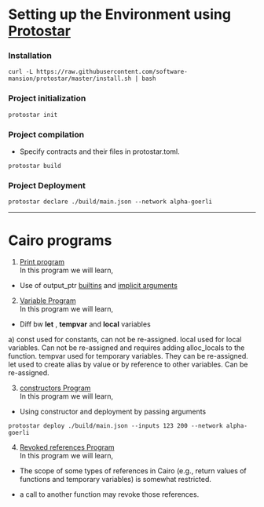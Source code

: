 # Setting up the Environment using <a href="https://docs.swmansion.com/protostar/">Protostar</a>

### Installation

```
curl -L https://raw.githubusercontent.com/software-mansion/protostar/master/install.sh | bash
```

### Project initialization

```
protostar init
```

### Project compilation

- Specify contracts and their files in protostar.toml.

```
protostar build
```

### Project Deployment

```
protostar declare ./build/main.json --network alpha-goerli
```

 <hr></hr>
 
# Cairo programs

1. <a href="https://github.com/ishitarastogi/Cairo-programs/blob/main/cairo-exercise/src/print.cairo">Print program </a></br>
   In this program we will learn,</br>

- Use of output_ptr <a href="https://www.cairo-lang.org/docs/how_cairo_works/builtins.html#introduction">builtins</a> and <a href="https://www.cairo-lang.org/docs/how_cairo_works/builtins.html#implicit-arguments">implicit arguments</a>

2. <a href="https://github.com/ishitarastogi/Cairo-programs/blob/main/cairo-exercise/src/variable.cairo">Variable Program </a></br>
   In this program we will learn,</br>

- Diff bw **let** , **tempvar** and **local** variables

a) const used for constants, can not be re-assigned.
local used for local variables. Can not be re-assigned and requires adding alloc_locals to the function.
tempvar used for temporary variables. They can be re-assigned.
let used to create alias by value or by reference to other variables. Can be re-assigned.

3. <a href="https://github.com/ishitarastogi/Cairo-programs/blob/main/cairo-exercise/src/constructors.cairo">constructors Program </a></br>
   In this program we will learn,</br>

- Using constructor and deployment by passing arguments

```
protostar deploy ./build/main.json --inputs 123 200 --network alpha-goerli
```

4. <a href="https://github.com/ishitarastogi/Cairo-programs/blob/main/cairo-exercise/src/revoke-reference.cairo">Revoked references Program </a></br>
   In this program we will learn,</br>

- The scope of some types of references in Cairo (e.g., return values of functions and temporary variables) is somewhat restricted.

- a call to another function may revoke those references.
